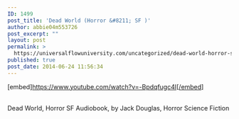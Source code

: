 ```yaml
---
ID: 1499
post_title: 'Dead World (Horror &#8211; SF )'
author: abbie04m553726
post_excerpt: ""
layout: post
permalink: >
  https://universalflowuniversity.com/uncategorized/dead-world-horror-sf/
published: true
post_date: 2014-06-24 11:56:34
---
```

[embed]https://www.youtube.com/watch?v=-Bpdqfugc4I[/embed]</br></br>
<p>Dead World, Horror SF Audiobook, by Jack Douglas, Horror Science Fiction</p>